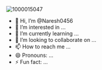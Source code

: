 ![1000015047](https://github.com/user-attachments/assets/6e4b0ff6-bb90-4217-9ecd-52be1d65bb57)
- 👋 Hi, I’m @Naresh0456
- 👀 I’m interested in ...
- 🌱 I’m currently learning ...
- 💞️ I’m looking to collaborate on ...
- 📫 How to reach me ...
- 😄 Pronouns: ...
- ⚡ Fun fact: ...

<!---
Naresh0456/Naresh0456 is a ✨ special ✨ repository because its `README.md` (this file) appears on your GitHub profile.
You can click the Preview link to take a look at your changes.
--->
